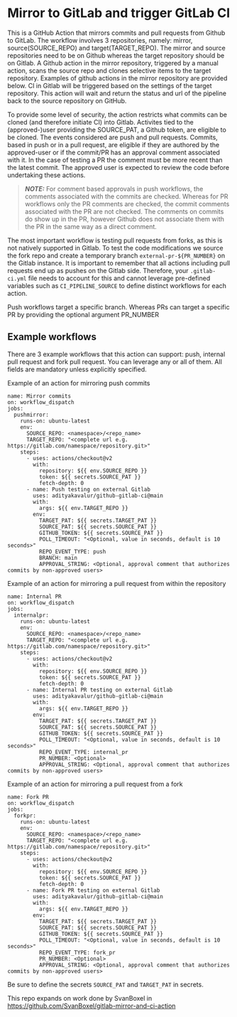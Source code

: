 # Mirror to GitLab and trigger GitLab CI

This is a GitHub Action that mirrors commits and pull requests from Github to GitLab. The workflow involves 3 repositories, namely: mirror, source(SOURCE_REPO) and target(TARGET_REPO). The mirror and source repositories need to be on Github whereas the target repository should be on Gitlab. A Github action in the mirror repository, triggered by a manual action, scans the source repo and clones selective items to the target repository. Examples of github actions in the mirror repository are provided below. CI in Gitlab will be triggered based on the settings of the target repository. This action will wait and return the status and url of the pipeline back to the source repository on GitHub. 

To provide some level of security, the action restricts what commits can be cloned (and therefore initiate CI) into Gitlab. Activites tied to the (approved-)user providing the SOURCE_PAT, a Github token, are eligible to be cloned. The events considered are push and pull requests. Commits, based in push or in a pull request, are eligible if they are authored by the approved-user or if the commit/PR has an approval comment associated with it. In the case of testing a PR the comment must be more recent than the latest commit. The approved user is expected to review the code before undertaking these actions. 

> **_NOTE:_**  For comment based approvals in push workflows, the comments associated with the commits are checked. Whereas for PR workflows only the PR comments are checked, the commit comments associated with the PR are not checked. The comments on commits do show up in the PR, however Github does not associate them with the PR in the same way as a direct comment.


The most important workflow is testing pull requests from forks, as this is not natively supported in Gitlab. To test the code modifications we source the fork repo and create a temporary branch `external-pr-${PR_NUMBER}` on the Gitlab instance. It is important to remember that all actions including pull requests end up as pushes on the Gitlab side. Therefore, your `.gitlab-ci.yml` file needs to account for this and cannot leverage pre-defined variables such as `CI_PIPELINE_SOURCE` to define distinct workflows for each action.

Push workflows target a specific branch. Whereas PRs can target a specific PR by providing the optional argument PR_NUMBER

## Example workflows

There are 3 example workflows that this action can support: push, internal pull request and fork pull request. You can leverage any or all of them. All fields are mandatory unless explicitly specified.

Example of an action for mirroring push commits
```workflow          
name: Mirror commits
on: workflow_dispatch
jobs:
  pushmirror:
    runs-on: ubuntu-latest
    env:
      SOURCE_REPO: <namespace>/<repo_name>
      TARGET_REPO: "<complete url e.g. https://gitlab.com/namespace/repository.git>"
    steps:
      - uses: actions/checkout@v2
        with:
          repository: ${{ env.SOURCE_REPO }}
          token: ${{ secrets.SOURCE_PAT }}
          fetch-depth: 0
      - name: Push testing on external Gitlab
        uses: adityakavalur/github-gitlab-ci@main
        with:
          args: ${{ env.TARGET_REPO }}
        env:
          TARGET_PAT: ${{ secrets.TARGET_PAT }}
          SOURCE_PAT: ${{ secrets.SOURCE_PAT }}
          GITHUB_TOKEN: ${{ secrets.SOURCE_PAT }}
          POLL_TIMEOUT: "<Optional, value in seconds, default is 10 seconds>"
          REPO_EVENT_TYPE: push
          BRANCH: main
          APPROVAL_STRING: <Optional, approval comment that authorizes commits by non-approved users>
```

Example of an action for mirroring a pull request from within the repository
```workflow 
name: Internal PR
on: workflow_dispatch
jobs:
  internalpr:
    runs-on: ubuntu-latest
    env:
      SOURCE_REPO: <namespace>/<repo_name>
      TARGET_REPO: "<complete url e.g. https://gitlab.com/namespace/repository.git>"
    steps:        
      - uses: actions/checkout@v2
        with:
          repository: ${{ env.SOURCE_REPO }}
          token: ${{ secrets.SOURCE_PAT }}
          fetch-depth: 0
      - name: Internal PR testing on external Gitlab
        uses: adityakavalur/github-gitlab-ci@main
        with:
          args: ${{ env.TARGET_REPO }}
        env:
          TARGET_PAT: ${{ secrets.TARGET_PAT }}
          SOURCE_PAT: ${{ secrets.SOURCE_PAT }}
          GITHUB_TOKEN: ${{ secrets.SOURCE_PAT }}
          POLL_TIMEOUT: "<Optional, value in seconds, default is 10 seconds>"
          REPO_EVENT_TYPE: internal_pr
          PR_NUMBER: <Optional>
          APPROVAL_STRING: <Optional, approval comment that authorizes commits by non-approved users>
```

Example of an action for mirroring a pull request from a fork
```workflow
name: Fork PR
on: workflow_dispatch
jobs:
  forkpr:
    runs-on: ubuntu-latest
    env:
      SOURCE_REPO: <namespace>/<repo_name>
      TARGET_REPO: "<complete url e.g. https://gitlab.com/namespace/repository.git>"      
    steps:
      - uses: actions/checkout@v2
        with:
          repository: ${{ env.SOURCE_REPO }}
          token: ${{ secrets.SOURCE_PAT }}
          fetch-depth: 0
      - name: Fork PR testing on external Gitlab
        uses: adityakavalur/github-gitlab-ci@main
        with:
          args: ${{ env.TARGET_REPO }}
        env:
          TARGET_PAT: ${{ secrets.TARGET_PAT }}
          SOURCE_PAT: ${{ secrets.SOURCE_PAT }}
          GITHUB_TOKEN: ${{ secrets.SOURCE_PAT }}
          POLL_TIMEOUT: "<Optional, value in seconds, default is 10 seconds>"
          REPO_EVENT_TYPE: fork_pr
          PR_NUMBER: <Optional>
          APPROVAL_STRING: <Optional, approval comment that authorizes commits by non-approved users>
```

Be sure to define the secrets `SOURCE_PAT` and `TARGET_PAT` in secrets.

This repo expands on work done by SvanBoxel in https://github.com/SvanBoxel/gitlab-mirror-and-ci-action
